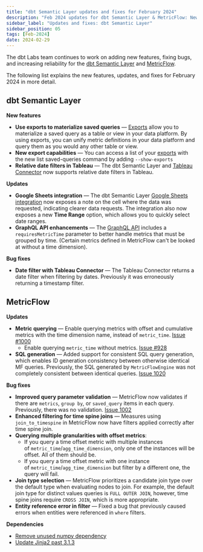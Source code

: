 ```yaml
---
title: "dbt Semantic Layer updates and fixes for February 2024"
description: "Feb 2024 updates for dbt Semantic Layer & MetricFlow: New export features, enhanced date filters, Tableau, Google Sheets & GraphQL API enhancements, and bug fixes."
sidebar_label: "Updates and fixes: dbt Semantic Layer"
sidebar_position: 05
tags: [Feb-2024]
date: 2024-02-29
---
```


The dbt Labs team continues to work on adding new features, fixing bugs, and increasing reliability for the [dbt Semantic Layer](/docs/use-dbt-semantic-layer/dbt-sl) and [MetricFlow](/docs/build/about-metricflow).

The following list explains the new features, updates, and fixes for February 2024 in more detail.

## dbt Semantic Layer
**New features**
- **Use exports to materialize saved queries** &mdash; [Exports](/docs/use-dbt-semantic-layer/exports#define-exports) allow you to materialize a saved query as a table or view in your data platform. By using exports, you can unify metric definitions in your data platform and query them as you would any other table or view.
- **New export capabilities** &mdash; You can access a list of your [exports](/docs/use-dbt-semantic-layer/exports) with the new list saved-queries command by adding `--show-exports`
- **Relative date filters in Tableau** &mdash; The dbt Semantic Layer and [Tableau Connector](/docs/use-dbt-semantic-layer/tableau) now supports relative date filters in Tableau.

**Updates**

- **Google Sheets integration** &mdash; The dbt Semantic Layer [Google Sheets integration](/docs/use-dbt-semantic-layer/gsheets) now exposes a note on the cell where the data was requested, indicating clearer data requests. The integration also now exposes a new **Time Range** option, which allows you to quickly select date ranges.
- **GraphQL API enhancements** &mdash; The [GraphQL API](/docs/dbt-cloud-apis/sl-graphql) includes a `requiresMetricTime` parameter to better handle metrics that must be grouped by time. (Certain metrics defined in MetricFlow can't be looked at without a time dimension).

**Bug fixes**

- **Date filter with Tableau Connector** &mdash; The Tableau Connector returns a date filter when filtering by dates. Previously it was erroneously returning a timestamp filter.

## MetricFlow

**Updates**

- **Metric querying** &mdash; Enable querying metrics with offset and cumulative metrics with the time dimension name, instead of `metric_time`. [Issue #1000](https://github.com/dbt-labs/metricflow/issues/1000)
  - Enable querying `metric_time` without metrics. [Issue #928](https://github.com/dbt-labs/metricflow/issues/928)
- **SQL generation** &mdash; Added support for consistent SQL query generation, which enables ID generation consistency between otherwise identical MF queries. Previously, the SQL generated by `MetricFlowEngine` was not completely consistent between identical queries. [Issue 1020](https://github.com/dbt-labs/metricflow/issues/1020)

**Bug fixes**
-  **Improved query parameter validation** &mdash; MetricFlow now validates if there are `metrics`, `group by`, or `saved_query` items in each query. Previously, there was no validation. [Issue 1002](https://github.com/dbt-labs/metricflow/issues/1002)
- **Enhanced filtering for time spine joins** &mdash; Measures using `join_to_timespine` in MetricFlow now have filters applied correctly after time spine join.
- **Querying multiple granularities with offset metrics**:
  - If you query a time offset metric with multiple instances of `metric_time`/`agg_time_dimension`, only one of the instances will be offset. All of them should be.
  - If you query a time offset metric with one instance of `metric_time`/`agg_time_dimension` but filter by a different one, the query will fail.
- **Join type selection** &mdash; MetricFlow prioritizes a candidate join type over the default type when evaluating nodes to join. For example, the default join type for distinct values queries is `FULL OUTER JOIN`, however, time spine joins require `CROSS JOIN`, which is more appropriate.
- **Entity reference error in filter** &mdash; Fixed a bug that previously caused errors when entities were referenced in `where` filters.

**Dependencies**

- [Remove unused numpy dependency](https://github.com/dbt-labs/metricflow/issues/984)
- [Update Jinja2 past 3.1.3](https://github.com/dbt-labs/metricflow/issues/1049)
